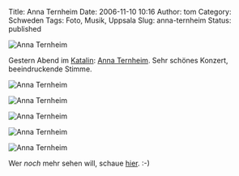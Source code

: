 Title: Anna Ternheim
Date: 2006-11-10 10:16
Author: tom
Category: Schweden
Tags: Foto, Musik, Uppsala
Slug: anna-ternheim
Status: published

![Anna Ternheim](/pic/ternheim1.jpg "Anna Ternheim")

Gestern Abend im [Katalin](http://katalin.com/): [Anna
Ternheim](http://de.wikipedia.org/wiki/Anna_Ternheim). Sehr schönes
Konzert, beeindruckende Stimme.

<!--more Mehr Bilder nach dem Klick. -->

![Anna Ternheim](/pic/ternheim2.jpg "Anna Ternheim")

![Anna Ternheim](/pic/ternheim3.jpg "Anna Ternheim")

![Anna Ternheim](/pic/ternheim4.jpg "Anna Ternheim")

![Anna Ternheim](/pic/ternheim5.jpg "Anna Ternheim")

![Anna Ternheim](/pic/ternheim6.jpg "Anna Ternheim")

Wer *noch* mehr sehen will, schaue
[hier](http://thomasmarquart.net/gallery/annaternheim/). :-)

